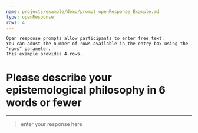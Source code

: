 ```yaml
---
name: projects/example/demo/prompt_openResponse_Example.md
type: openResponse
rows: 4
---
```


```
Open response prompts allow participants to enter free text.
You can adust the number of rows available in the entry box using the "rows" parameter.
This example provides 4 rows.
```

# Please describe your epistemological philosophy in 6 words or fewer

---

> enter your response here

